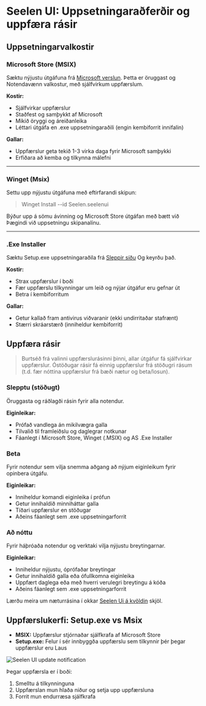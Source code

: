 # Seelen UI: Uppsetningaraðferðir og uppfæra rásir

## Uppsetningarvalkostir

### Microsoft Store (MSIX)

Sæktu nýjustu útgáfuna frá [Microsoft verslun](https://www.microsoft.com/store).
Þetta er öruggast og Notendavænn valkostur, með sjálfvirkum uppfærslum.

**Kostir:**

- Sjálfvirkar uppfærslur
- Staðfest og samþykkt af Microsoft
- Mikið öryggi og áreiðanleika
- Léttari útgáfa en .exe uppsetningaraðili (engin kembiforrit innifalin)

**Gallar:**

- Uppfærslur geta tekið 1-3 virka daga fyrir Microsoft samþykki
- Erfiðara að kemba og tilkynna málefni

---

### Winget (Msix)

Settu upp nýjustu útgáfuna með eftirfarandi skipun:

> Winget Install --id Seelen.seelenui

Býður upp á sömu ávinning og Microsoft Store útgáfan með bætt við Þægindi við
uppsetningu skipanalínu.

---

### .Exe Installer

Sæktu Setup.exe uppsetningaraðila frá
[Sleppir síðu](https://github.com/eythaann/Seelen-UI/releases) Og keyrðu það.

**Kostir:**

- Strax uppfærslur í boði
- Fær uppfærslu tilkynningar um leið og nýjar útgáfur eru gefnar út
- Betra í kembiforritum

**Gallar:**

- Getur kallað fram antivirus viðvaranir (ekki undirritaðar stafrænt)
- Stærri skráarstærð (inniheldur kembiforrit)

## Uppfæra rásir

> Burtséð frá valinni uppfærslurásinni þinni, allar útgáfur fá sjálfvirkar
> uppfærslur. Óstöðugar rásir fá einnig uppfærslur frá stöðugri rásum (t.d. fær
> nóttina uppfærslur frá bæði nætur og beta/losun).

### Slepptu (stöðugt)

Öruggasta og ráðlagði rásin fyrir alla notendur.

**Eiginleikar:**

- Prófað vandlega án mikilvægra galla
- Tilvalið til framleiðslu og daglegrar notkunar
- Fáanlegt í Microsoft Store, Winget (.MSIX) og AS .Exe Installer

### Beta

Fyrir notendur sem vilja snemma aðgang að nýjum eiginleikum fyrir opinbera
útgáfu.

**Eiginleikar:**

- Inniheldur komandi eiginleika í prófun
- Getur innihaldið minniháttar galla
- Tíðari uppfærslur en stöðugar
- Aðeins fáanlegt sem .exe uppsetningarforrit

### Að nóttu

Fyrir háþróaða notendur og verktaki vilja nýjustu breytingarnar.

**Eiginleikar:**

- Inniheldur nýjustu, óprófaðar breytingar
- Getur innihaldið galla eða ófullkomna eiginleika
- Uppfært daglega eða með hverri verulegri breytingu á kóða
- Aðeins fáanlegt sem .exe uppsetningarforrit

Lærðu meira um næturrásina í okkar
[Seelen Ui á kvöldin](https://seelen.io/blog/nightly) skjöl.

## Uppfærslukerfi: Setup.exe vs Msix

- **MSIX:** Uppfærslur stjórnaðar sjálfkrafa af Microsoft Store
- **Setup.exe:** Felur í sér innbyggða uppfærslu sem tilkynnir þér þegar
  uppfærslur eru Laus

![Seelen UI update notification](https://github.com/Seelen-Inc/slu-blog/blob/master/blog/seelen-ui-distribution-channels/image.png?raw=true)

Þegar uppfærsla er í boði:

1. Smelltu á tilkynninguna
2. Uppfærslan mun hlaða niður og setja upp uppfærsluna
3. Forrit mun endurræsa sjálfkrafa
